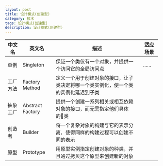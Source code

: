 ```yaml
---
layout: post
title: 设计模式(创建型)
category: 技术
tags: 设计模式(创建型)
description: 设计模式(创建型)
---
```



| 中文名 | 英文名 | 描述 | 适应场景 |
| --- | --- | --- | --- |
| 单例 | Singleton | 保证一个类仅有一个对象，并提供一个访问它的全局访问点 | …… |
| 工厂方法 | Factory Method | 定义一个用于创建对象的接口，让子类决定将哪一个类实例化，使一个类的实例化延迟到子类 | |
| 抽象工厂 | Abstract Factory| 提供一个创建一系列相关或相互依赖对象的接口，而无需指定他们具体的类 | |
| 创造者  | Builder | 将一个复杂对象的构建与它的表示分离，使得同样的构建过程可以创建不同的表示 | |
| 原型     | Prototype | 用原型实例指定创建对象的种类，并且通过拷贝这个原型来创建新的对象 | |
